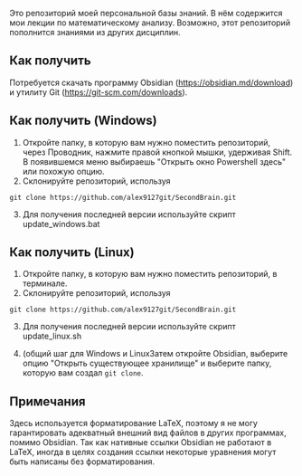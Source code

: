 Это репозиторий моей персональной базы знаний. В нём содержится мои лекции по математическому анализу. Возможно, этот репозиторий пополнится знаниями из других дисциплин.
## Как получить
Потребуется скачать программу Obsidian (https://obsidian.md/download) и утилиту Git (https://git-scm.com/downloads).
## Как получить (Windows)
1. Откройте папку, в которую вам нужно поместить репозиторий, через Проводник, нажмите правой кнопкой мышки, удерживая Shift. В появившемся меню выбираешь "Открыть окно Powershell здесь" или похожую опцию.
2. Склонируйте репозиторий, используя
```
git clone https://github.com/alex9127git/SecondBrain.git
```
3. Для получения последней версии используйте скрипт update_windows.bat
## Как получить (Linux)
1. Откройте папку, в которую вам нужно поместить репозиторий, в терминале.
2. Склонируйте репозиторий, используя
```
git clone https://github.com/alex9127git/SecondBrain.git
```
3. Для получения последней версии используйте скрипт update_linux.sh

4. (общий шаг для Windows и LinuxЗатем откройте Obsidian, выберите опцию "Открыть существующее хранилище" и выберите папку, которую вам создал `git clone`.
## Примечания
Здесь используется форматирование LaTeX, поэтому я не могу гарантировать адекватный внешний вид файлов в других программах, помимо Obsidian. Так как нативные ссылки Obsidian не работают в LaTeX, иногда в целях создания ссылки некоторые уравнения могут быть написаны без форматирования.